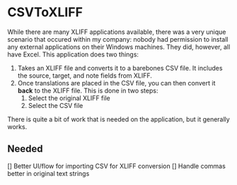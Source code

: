 # CSVToXLIFF

While there are many XLIFF applications available, there was a very unique scenario that occured within my company: nobody had permission to install any external applications on their Windows machines. They did, however, all have Excel. This application does two things:

1. Takes an XLIFF file and converts it to a barebones CSV file. It includes the source, target, and note fields from XLIFF.
2. Once translations are placed in the CSV file, you can then convert it **back** to the XLIFF file. This is done in two steps: 
    1. Select the original XLIFF file
    2. Select the CSV file

There is quite a bit of work that is needed on the application, but it generally works.

## Needed
[] Better UI/flow for importing CSV for XLIFF conversion
[] Handle commas better in original text strings